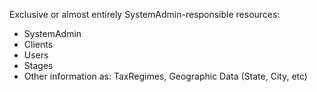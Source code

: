 Exclusive or almost entirely SystemAdmin-responsible resources:

- SystemAdmin
- Clients
- Users
- Stages
- Other information as: TaxRegimes, Geographic Data (State, City, etc)